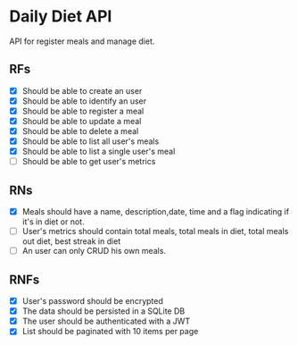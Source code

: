 # Daily Diet API

API for register meals and manage diet.

## RFs

- [x] Should be able to create an user
- [x] Should be able to identify an user
- [x] Should be able to register a meal
- [x] Should be able to update a meal
- [x] Should be able to delete a meal
- [x] Should be able to list all user's meals
- [x] Should be able to list a single user's meal
- [ ] Should be able to get user's metrics

## RNs

- [x] Meals should have a name, description,date, time and a flag indicating if it's in diet or not.
- [ ] User's metrics should contain total meals, total meals in diet, total meals out diet, best streak in diet
- [ ] An user can only CRUD his own meals.

## RNFs

- [x] User's password should be encrypted
- [x] The data should be persisted in a SQLite DB
- [x] The user should be authenticated with a JWT
- [x] List should be paginated with 10 items per page
